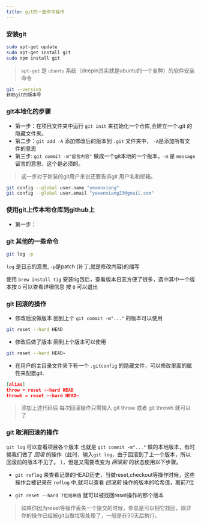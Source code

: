 ```yaml
---
title: git的一些命令操作
---
```


### 安装git

```bash
sudo apt-get update
sudo apt-get install git
sudo npm install git
```

> `apt-get` 是 `ubuntu` 系统（deepin其实就是ubuntu的一个变种）的软件安装命令
>

```bash
git --version
获取git的版本号
```

### git本地化的步骤

- 第一步：在项目文件夹中运行 `git init` 来初始化一个仓库,会建立一个.git 的隐藏文件夹。
- 第二步：`git add -A` 添加修改后的版本到 `.git` 文件夹中， `-A`是添加所有文件的意思
- 第三步: `git commit -m"留言内容"` 做成一个git本地的一个版本，`-m` 是 `message` 留言的意思，这个是必须的。

>这一步对于新装的git用户来说还要告诉git 用户名和邮箱。
>

```bash
git config --global user.name "yewenxiang"
git config --global user.email "yewenxiang23@gmail.com"
```
### 使用git上传本地仓库到github上

- 第一步：


### git 其他的一些命令

```bash
git log -p
```
`log` 是日志的意思, `-p`是patch (补丁,就是修改内容)的缩写

使用 `brew install tig` 安装tig包后，查看版本日志方便了很多，选中其中一个版本按 `D` 可以查看详细信息 按 `Q` 可以退出

### git 回滚的操作

- 修改后没做版本 回到上个 `git commit -m"..."` 的版本可以使用

```bash
git reset --hard HEAD
```

- 修改后做了版本 回到上个版本可以使用

```bash
git reset --hard HEAD~
```

- 在用户的主目录文件夹下有一个 `.gitconfig` 的隐藏文件，可以修改里面的属性来配置git.

```json
[alias]
throw = reset --hard HEAD
throwh = reset --hard HEAD~
```

>添加上述代码后 每次回滚操作只需输入 git throw 或者 git throwh 就可以了
>

### git 取消回滚的操作

`git log` 可以查看项目各个版本 也就是 `git commit -m"..."` 做的本地版本，有时候我们做了 *回滚* 的操作（此时，输入`git log`，由于回滚到了上一个版本，所以回滚前的版本不见了。 ），但是又需要改变为 *回滚前* 的状态使用以下步骤。

- `git reflog` 来查看记录的HEAD历史，当做reset,checkout等操作时候，这些操作会被记录在 `reflog` 中,就可以查看 *回滚前* 操作的版本的哈希值，取前7位

- `git reset --hard 7位哈希值` 就可以被找回reset操作的那个版本

>如果你因为reset等操作丢失一个提交的时候，你总是可以把它找回，除非你的操作已经被git当做垃圾处理了，一般是在30天后执行。
>
